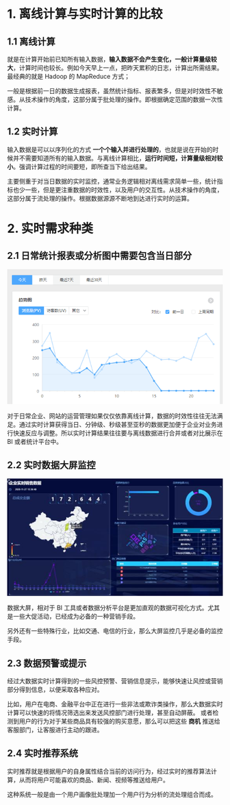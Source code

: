 # 1. 离线计算与实时计算的比较  
## 1.1 离线计算  
就是在计算开始前已知所有输入数据，**输入数据不会产生变化，一般计算量级较大**，计算时间也较长。例如今天早上一点，把昨天累积的日志，计算出所需结果。最经典的就是 Hadoop 的 MapReduce 方式；  

一般是根据前一日的数据生成报表，虽然统计指标、报表繁多，但是对时效性不敏感。从技术操作的角度，这部分属于批处理的操作。即根据确定范围的数据一次性计算。  

## 1.2 实时计算  
输入数据是可以以序列化的方式 **一个个输入并进行处理的**，也就是说在开始的时候并不需要知道所有的输入数据。与离线计算相比，**运行时间短，计算量级相对较小**。强调计算过程的时间要短，即所查当下给出结果。  

主要侧重于对当日数据的实时监控，通常业务逻辑相对离线需求简单一些，统计指标也少一些，但是更注重数据的时效性，以及用户的交互性。从技术操作的角度，这部分属于流处理的操作。根据数据源源不断地到达进行实时的运算。  

# 2. 实时需求种类  
## 2.1 日常统计报表或分析图中需要包含当日部分  

![img.png](images/img2.png)  

对于日常企业、网站的运营管理如果仅仅依靠离线计算，数据的时效性往往无法满足。通过实时计算获得当日、分钟级、秒级甚至亚秒的数据更加便于企业对业务进行快速反应与调整。所以实时计算结果往往要与离线数据进行合并或者对比展示在 BI 或者统计平台中。  

## 2.2 实时数据大屏监控  

![img.png](images/img3.png)  

数据大屏，相对于 BI 工具或者数据分析平台是更加直观的数据可视化方式。尤其是一些大促活动，已经成为必备的一种营销手段。  

另外还有一些特殊行业，比如交通、电信的行业，那么大屏监控几乎是必备的监控手段。  

## 2.3 数据预警或提示  
经过大数据实时计算得到的一些风控预警、营销信息提示，能够快速让风控或营销部分得到信息，以便采取各种应对。  

比如，用户在电商、金融平台中正在进行一些非法或欺诈类操作，那么大数据实时计算可以快速的将情况筛选出来发送风控部门进行处理，甚至自动屏蔽。 或者检测到用户的行为对于某些商品具有较强的购买意愿，那么可以把这些 **商机** 推送给客服部门，让客服进行主动的跟进。  

## 2.4 实时推荐系统  
实时推荐就是根据用户的自身属性结合当前的访问行为，经过实时的推荐算法计算，从而将用户可能喜欢的商品、新闻、视频等推送给用户。  

这种系统一般是由一个用户画像批处理加一个用户行为分析的流处理组合而成。